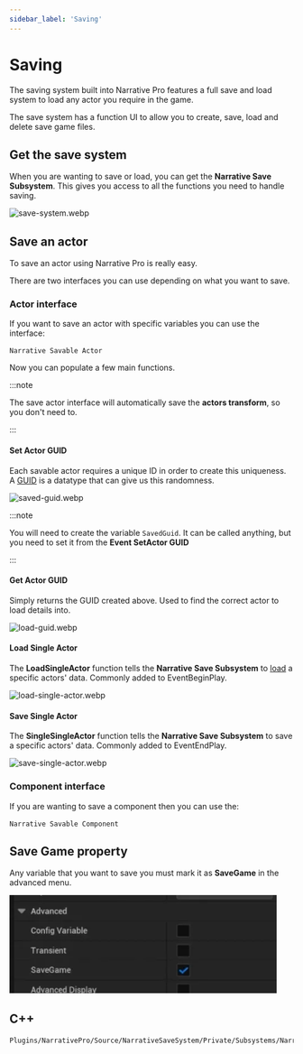 ```yaml
---
sidebar_label: 'Saving'
---
```


# Saving

The saving system built into Narrative Pro features a full save and load system to load any actor you require in the game.

The save system has a function UI to allow you to create, save, load and delete save game files.

## Get the save system

When you are wanting to save or load, you can get the **Narrative Save Subsystem**. This gives you access to all the functions you need to handle saving.

![save-system.webp](/img/saving/save-system.webp)

## Save an actor

To save an actor using Narrative Pro is really easy.

There are two interfaces you can use depending on what you want to save.

### Actor interface

If you want to save an actor with specific variables you can use the interface:

```
Narrative Savable Actor
```

Now you can populate a few main functions.

:::note

The save actor interface will automatically save the **actors transform**, so you don't need to.

:::

#### Set Actor GUID

Each savable actor requires a unique ID in order to create this uniqueness. A [GUID](https://devblogs.microsoft.com/oldnewthing/20080627-00/?p=21823) is a datatype that can give us this randomness.

![saved-guid.webp](/img/saving/saved-guid.webp)

:::note

You will need to create the variable `SavedGuid`. It can be called anything, but you need to set it from the **Event SetActor GUID**

:::

#### Get Actor GUID

Simply returns the GUID created above. Used to find the correct actor to load details into.

![load-guid.webp](/img/saving/load-guid.webp)

#### Load Single Actor

The **LoadSingleActor** function tells the **Narrative Save Subsystem** to [load](./loading.md) a specific actors' data. Commonly added to EventBeginPlay.

![load-single-actor.webp](/img/saving/load-single-actor.webp)

#### Save Single Actor

The **SingleSingleActor** function tells the **Narrative Save Subsystem** to save a specific actors' data. Commonly added to EventEndPlay.

![save-single-actor.webp](/img/saving/save-single-actor.webp)

### Component interface

If you are wanting to save a component then you can use the:

```
Narrative Savable Component
```

## Save Game property

Any variable that you want to save you must mark it as **SaveGame** in the advanced menu.

![saving-property.webp](..%2F..%2F..%2Fstatic%2Fimg%2Fsaving%2Fsaving-property.webp)

## C++

```
Plugins/NarrativePro/Source/NarrativeSaveSystem/Private/Subsystems/NarrativeSaveSubsystem.cpp
```